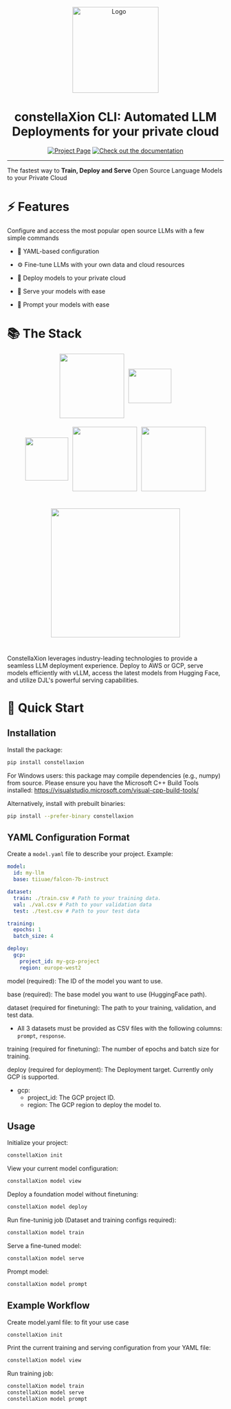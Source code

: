 <a name="readme-top"></a>

<div align="center">
  <img src="./assets/icon.svg" alt="Logo" width="200">
  <h1 align="center">constellaXion CLI: Automated LLM Deployments for your private cloud</h1>
</div>

<div align="center">
  <a href="https://constellaxion.ai"><img src="https://img.shields.io/badge/Project-Page-blue?style=for-the-badge&color=A0C7FE&logo=homepage&logoColor=white" alt="Project Page"></a>
  <a href="https://constellaxion.github.io"><img src="https://img.shields.io/badge/Documentation-000?logo=googledocs&logoColor=A0C7FE&style=for-the-badge" alt="Check out the documentation"></a>
  <hr>
</div>



The fastest way to **Train, Deploy and Serve** Open Source Language Models to your Private Cloud

# ⚡️ Features
Configure and access the most popular open source LLMs with a few simple commands

- 📄 YAML-based configuration

- ⚙️ Fine-tune LLMs with your own data and cloud resources

- 🚀 Deploy models to your private cloud

- 🤖 Serve your models with ease

- 💬 Prompt your models with ease


# 📚 The Stack
<div style="margin-bottom: 40px;">
  <div align="center" style="display: flex; gap: 10px; justify-content: center; align-items: center; margin-bottom: 20px;">
    <img src="./assets/gcp.png" width="150" height="150"/>
    <img src="./assets/aws.png" width="100" height="80"/>
  </div>
  <div align="center" style="display: flex; gap: 10px; justify-content: center; align-items: center; margin-bottom: 40px;">
    <img src="./assets/huggingface.svg" width="100"/>
    <img src="./assets/vllm.svg" width="150"/>
    <img src="./assets/djl.png" width="150"/>
  </div>
  <div align="center" style="display: flex; gap: 10px; justify-content: center; align-items: center">
    <img src="./assets/unsloth.png" width="300"/>
  </div>
</div>

  <p>
    ConstellaXion leverages industry-leading technologies to provide a seamless LLM deployment experience. Deploy to AWS or GCP, serve models efficiently with vLLM, access the latest models from Hugging Face, and utilize DJL's powerful serving capabilities.
  </p>
</div>


# 🔧 Quick Start

## Installation

Install the package:

```sh
pip install constellaxion
```

For Windows users: this package may compile dependencies (e.g., numpy) from source.
Please ensure you have the Microsoft C++ Build Tools installed:
https://visualstudio.microsoft.com/visual-cpp-build-tools/

Alternatively, install with prebuilt binaries:

```sh
pip install --prefer-binary constellaxion
```

## YAML Configuration Format

Create a `model.yaml` file to describe your project. Example:

```yaml
model:
  id: my-llm
  base: tiiuae/falcon-7b-instruct

dataset:
  train: ./train.csv # Path to your training data.
  val: ./val.csv # Path to your validation data
  test: ./test.csv # Path to your test data

training:
  epochs: 1
  batch_size: 4

deploy:
  gcp:
    project_id: my-gcp-project
    region: europe-west2
```

model (required): The ID of the model you want to use.

base (required): The base model you want to use (HuggingFace path).

dataset (required for finetuning): The path to your training, validation, and test data.
- All 3 datasets must be provided as CSV files with the following columns: `prompt`, `response`.

training (required for finetuning): The number of epochs and batch size for training.

deploy (required for deployment): The Deployment target. Currently only GCP is supported.
- gcp:
  - project_id: The GCP project ID.
  - region: The GCP region to deploy the model to.

## Usage
Initialize your project:

```sh
constellaXion init
```


View your current model configuration:
```sh
constallaXion model view
```


Deploy a foundation model without finetuning:
```sh
constellaXion model deploy
```


Run fine-tuninig job (Dataset and training configs required):
```sh
constallaXion model train
```


Serve a fine-tuned model:
```sh
constallaXion model serve
```

Prompt model:
```sh
constallaXion model prompt
```



## Example Workflow
Create model.yaml file: to fit your use case
```sh
constellaXion init
```

Print the current training and serving configuration from your YAML file:
```sh
constellaXion model view
```

Run training job:
```sh
constellaXion model train
constellaXion model serve
constellaXion model prompt
```
